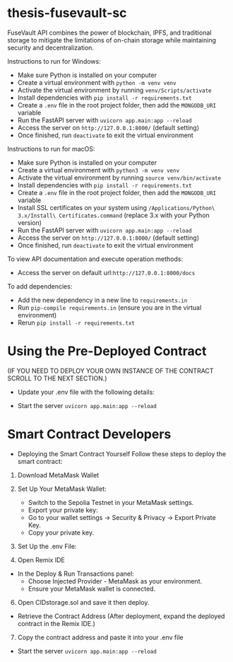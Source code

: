 # thesis-fusevault-sc
FuseVault API combines the power of blockchain, IPFS, and traditional storage to mitigate the limitations of on-chain storage while maintaining security and decentralization.


Instructions to run for Windows:

- Make sure Python is installed on your computer
- Create a virtual environment with `python -m venv venv`
- Activate the virtual environment by running `venv/Scripts/activate`
- Install dependencies with `pip install -r requirements.txt`
- Create a `.env` file in the root project folder, then add the `MONGODB_URI` variable
- Run the FastAPI server with `uvicorn app.main:app --reload`
- Access the server on `http://127.0.0.1:8000/` (default setting)
- Once finished, run `deactivate` to exit the virtual environment

Instructions to run for macOS:

- Make sure Python is installed on your computer
- Create a virtual environment with `python3 -m venv venv`
- Activate the virtual environment by running `source venv/bin/activate`
- Install dependencies with `pip install -r requirements.txt`
- Create a `.env` file in the root project folder, then add the `MONGODB_URI` variable
- Install SSL certificates on your system using `/Applications/Python\ 3.x/Install\ Certificates.command` (replace 3.x with your Python version)
- Run the FastAPI server with `uvicorn app.main:app --reload`
- Access the server on `http://127.0.0.1:8000/` (default setting)
- Once finished, run `deactivate` to exit the virtual environment

To view API documentation and execute operation methods:
- Access the server on default url:`http://127.0.0.1:8000/docs` 

To add dependencies:
- Add the new dependency in a new line to `requirements.in`
- Run `pip-compile requirements.in` (ensure you are in the virtual environment)
- Rerun `pip install -r requirements.txt`


# Using the Pre-Deployed Contract
(IF YOU NEED TO DEPLOY YOUR OWN INSTANCE OF THE CONTRACT SCROLL TO THE NEXT SECTION.)
- Update your .env file with the following details:

- Start the server `uvicorn app.main:app --reload`
  
# Smart Contract Developers
- Deploying the Smart Contract Yourself
Follow these steps to deploy the smart contract:
1. Download MetaMask Wallet 
3. Set Up Your MetaMask Wallet:
   - Switch to the Sepolia Testnet in your MetaMask settings.
   - Export your private key:
   - Go to your wallet settings → Security & Privacy → Export Private Key.
   - Copy your private key.
     
4. Set Up the .env File:

5. Open Remix IDE
- In the Deploy & Run Transactions panel:
  - Choose Injected Provider - MetaMask as your environment.
  - Ensure your MetaMask wallet is connected.
6. Open CIDstorage.sol and save it then deploy.
- Retrieve the Contract Address (After deployment, expand the deployed contract in the Remix IDE.)
7. Copy the contract address and paste it into your .env file
- Start the server `uvicorn app.main:app --reload`

